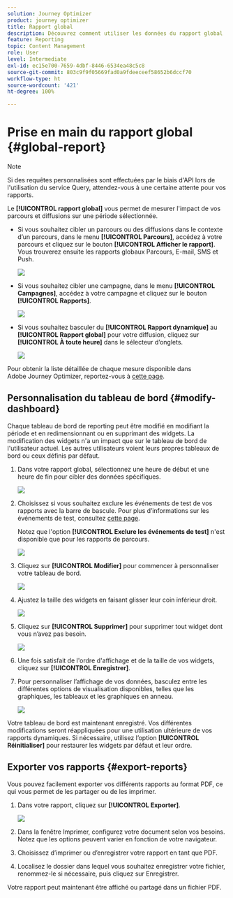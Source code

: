 ```yaml
---
solution: Journey Optimizer
product: journey optimizer
title: Rapport global
description: Découvrez comment utiliser les données du rapport global
feature: Reporting
topic: Content Management
role: User
level: Intermediate
exl-id: ec15e700-7659-4dbf-8446-6534ea48c5c8
source-git-commit: 803c9f9f05669fad0a9fdeeceef58652b6dccf70
workflow-type: ht
source-wordcount: '421'
ht-degree: 100%

---
```


# Prise en main du rapport global {#global-report}

>[!NOTE]
>
> Si des requêtes personnalisées sont effectuées par le biais d&#39;API lors de l&#39;utilisation du service Query, attendez-vous à une certaine attente pour vos rapports.

Le **[!UICONTROL rapport global]** vous permet de mesurer l&#39;impact de vos parcours et diffusions sur une période sélectionnée.

* Si vous souhaitez cibler un parcours ou des diffusions dans le contexte d’un parcours, dans le menu **[!UICONTROL Parcours]**, accédez à votre parcours et cliquez sur le bouton **[!UICONTROL Afficher le rapport]**. Vous trouverez ensuite les rapports globaux Parcours, E-mail, SMS et Push.

   ![](assets/report_journey.png)

* Si vous souhaitez cibler une campagne, dans le menu **[!UICONTROL Campagnes]**, accédez à votre campagne et cliquez sur le bouton **[!UICONTROL Rapports]**.

   ![](assets/report_campaign.png)

* Si vous souhaitez basculer du **[!UICONTROL Rapport dynamique]** au **[!UICONTROL Rapport global]** pour votre diffusion, cliquez sur **[!UICONTROL À toute heure]** dans le sélecteur d’onglets.

   ![](assets/report_5.png)

Pour obtenir la liste détaillée de chaque mesure disponible dans Adobe Journey Optimizer, reportez-vous à [cette page](#list-of-components-global).

## Personnalisation du tableau de bord {#modify-dashboard}

Chaque tableau de bord de reporting peut être modifié en modifiant la période et en redimensionnant ou en supprimant des widgets. La modification des widgets n&#39;a un impact que sur le tableau de bord de l&#39;utilisateur actuel. Les autres utilisateurs voient leurs propres tableaux de bord ou ceux définis par défaut.

1. Dans votre rapport global, sélectionnez une heure de début et une heure de fin pour cibler des données spécifiques.

   ![](assets/report_modify_1.png)

1. Choisissez si vous souhaitez exclure les événements de test de vos rapports avec la barre de bascule. Pour plus d’informations sur les événements de test, consultez [cette page](../building-journeys/testing-the-journey.md).

   Notez que l&#39;option **[!UICONTROL Exclure les événements de test]** n&#39;est disponible que pour les rapports de parcours.

   ![](assets/report_modify_2.png)

1. Cliquez sur **[!UICONTROL Modifier]** pour commencer à personnaliser votre tableau de bord.

   ![](assets/report_modify_3.png)

1. Ajustez la taille des widgets en faisant glisser leur coin inférieur droit.

   ![](assets/report_modify_4.png)

1. Cliquez sur **[!UICONTROL Supprimer]** pour supprimer tout widget dont vous n’avez pas besoin.

   ![](assets/report_modify_5.png)

1. Une fois satisfait de l&#39;ordre d&#39;affichage et de la taille de vos widgets, cliquez sur **[!UICONTROL Enregistrer]**.

1. Pour personnaliser l’affichage de vos données, basculez entre les différentes options de visualisation disponibles, telles que les graphiques, les tableaux et les graphiques en anneau.

   ![](assets/report_modify_10.png)

Votre tableau de bord est maintenant enregistré. Vos différentes modifications seront réappliquées pour une utilisation ultérieure de vos rapports dynamiques. Si nécessaire, utilisez l’option **[!UICONTROL Réinitialiser]** pour restaurer les widgets par défaut et leur ordre.

## Exporter vos rapports {#export-reports}

Vous pouvez facilement exporter vos différents rapports au format PDF, ce qui vous permet de les partager ou de les imprimer.

1. Dans votre rapport, cliquez sur **[!UICONTROL Exporter]**.

   ![](assets/export_1.png)

1. Dans la fenêtre Imprimer, configurez votre document selon vos besoins. Notez que les options peuvent varier en fonction de votre navigateur.

1. Choisissez d’imprimer ou d’enregistrer votre rapport en tant que PDF.

1. Localisez le dossier dans lequel vous souhaitez enregistrer votre fichier, renommez-le si nécessaire, puis cliquez sur Enregistrer.

Votre rapport peut maintenant être affiché ou partagé dans un fichier PDF.

